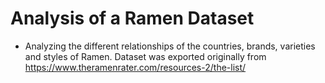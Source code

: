 # Analysis of a Ramen Dataset 
- Analyzing the different relationships of the countries, brands, varieties and styles of Ramen.
Dataset was exported originally from https://www.theramenrater.com/resources-2/the-list/
